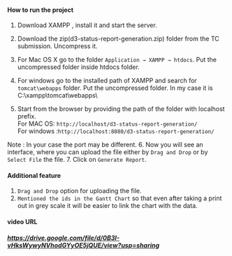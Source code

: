 #### How to run the project 
1. Download XAMPP , install it and start the server.
2. Download the zip(d3-status-report-generation.zip) folder from the TC submission. Uncompress it.
3. For Mac OS X go to the folder `Application → XAMPP → htdocs`. Put the uncompressed folder inside htdocs folder. 

4. For windows go to the installed path of XAMPP and search for `tomcat\webapps` folder. Put the uncompressed folder. In my case it is C:\xampp\tomcat\webapps\

5. Start from the browser by providing the path of the folder with localhost prefix.  
For MAC OS:  `http://localhost/d3-status-report-generation/`   
For windows :`http://localhost:8080/d3-status-report-generation/`

Note : In your case the port may be different.
6. Now you will see an interface, where you can upload the file either by `Drag and Drop` or by `Select File` the file.
7. Click on `Generate Report`. 

#### Additional feature
1. `Drag and Drop` option for uploading the file.
2. `Mentioned the ids in the Gantt Chart` so that even after taking a print out in grey scale it will be easier to link the chart with the data.
#### video URL
##### https://drive.google.com/file/d/0B3I-vHksWywyNVhodGYyOE5jQUE/view?usp=sharing
